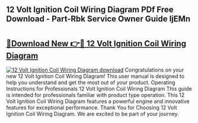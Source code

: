 ## 12 Volt Ignition Coil Wiring Diagram PDf Free Download - Part-Rbk Service Owner Guide ljEMn

# <h2><a href="http://dfl8v93.blite.top/?on=12+Volt+Ignition+Coil+Wiring+Diagram">🔗Download New 👉🔴 12 Volt Ignition Coil Wiring Diagram</a></h2>

[![12 Volt Ignition Coil Wiring Diagram download](https://i.imgur.com/lujVjoI.png)](http://dfl8v93.blite.top/?on=12+Volt+Ignition+Coil+Wiring+Diagram)
Congratulations on your new 12 Volt Ignition Coil Wiring Diagram! This user manual is designed to help you understand and get the most out of your product. Operating Instructions for Professionals 12 Volt Ignition Coil Wiring Diagram This guide is intended for professionals familiar with product type operation. This 12 Volt Ignition Coil Wiring Diagram features a powerful engine and innovative features for exceptional performance. Thank You for Choosing 12 Volt Ignition Coil Wiring Diagram. We are excited to be part of your journey.
